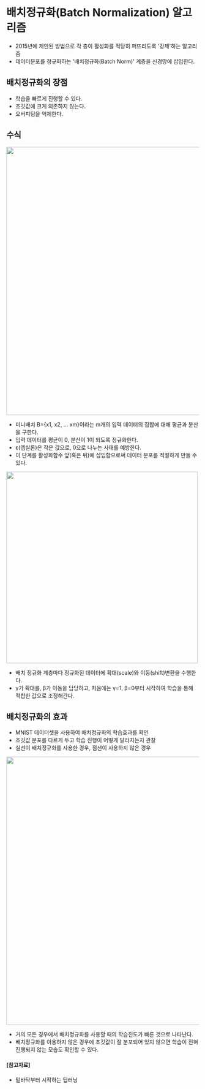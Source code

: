 # 배치정규화(Batch Normalization) 알고리즘
- 2015년에 제안된 방법으로 각 층이 활성화를 적당히 퍼뜨리도록 '강제'하는 알고리즘
- 데이터분포를 정규화하는 '배치정규화(Batch Norm)' 계층을 신경망에 삽입한다.

## 배치정규화의 장점
- 학습을 빠르게 진행할 수 있다.
- 초깃값에 크게 의존하지 않는다.
- 오버피팅을 억제한다.

## 수식

<img src="https://user-images.githubusercontent.com/59792046/118521686-39e0f480-b776-11eb-926b-14c958b285b6.jpg" width="700">

- 미니배치 B={x1, x2, ... xm}이라는 m개의 입력 데이터의 집합에 대해 평균과 분산을 구한다.
- 입력 데이터를 평균이 0, 분산이 1이 되도록 정규화한다.
- ε(엡실론)은 작은 값으로, 0으로 나누는 사태를 예방한다.
- 이 단계를 활성화함수 앞(혹은 뒤)에 삽입함으로써 데이터 분포를 적절하게 만들 수 있다.

<img src="https://user-images.githubusercontent.com/59792046/118522556-297d4980-b777-11eb-917d-d5f9b1c40df7.jpg" width="500">

- 배치 정규화 계층마다 정규화된 데이터에 확대(scale)와 이동(shift)변환을 수행한다. 
- γ가 확대를, β가 이동을 담당하고, 처음에는 γ=1, β=0부터 시작하여 학습을 통해 적합한 값으로 조정해간다.

## 배치정규화의 효과
- MNIST 데이터셋을 사용하여 배치정규화의 학습효과를 확인
- 초깃값 분포를 다르게 두고 학습 진행이 어떻게 달라지는지 관찰
- 실선이 배치정규화를 사용한 경우, 점선이 사용하지 않은 경우

<img src="https://user-images.githubusercontent.com/59792046/118523502-26368d80-b778-11eb-8adc-a598c3218359.png" width="700">

- 거의 모든 경우에서 배치정규화를 사용할 때의 학습진도가 빠른 것으로 나타난다.
- 배치정규화를 이용하지 않은 경우에 초깃값이 잘 분포되어 있지 않으면 학습이 전혀 진행되지 않는 모습도 확인할 수 있다.

#### [참고자료]
- 밑바닥부터 시작하는 딥러닝